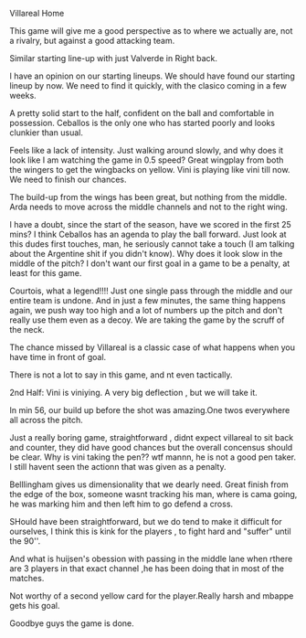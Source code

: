 Villareal Home

This game will give me a good perspective as to where we actually are, not a rivalry, but against a good attacking team.

Similar starting line-up with just Valverde in Right back. 

I have an opinion on our starting lineups. We should have found our starting lineup by now. We need to find it quickly, with the clasico coming in a few weeks.

A pretty solid start to the half, confident on the ball and comfortable in possession. Ceballos is the only one who has started poorly and looks clunkier than usual.

Feels like a lack of intensity. Just walking around slowly, and why does it look like I am watching the game in 0.5 speed?
Great wingplay from both the wingers to get the wingbacks on yellow.
Vini is playing like vini till now. We need to finish our chances.

The build-up from the wings has been great, but nothing from the middle. Arda needs to move across the middle channels and not to the right wing.

I have a doubt, since the start of the season, have we scored in the first 25 mins? I think Ceballos has an agenda to play the ball forward. Just look at this dudes first touches, man, he seriously cannot take a touch (I am talking about the Argentine shit  if you didn't know). Why does it look slow in the middle of the pitch? I don't want our first goal in a game to be a penalty, at least for this game.

Courtois, what a legend!!!!
Just one single pass through the middle and our entire team is undone. And in just a few minutes, the same thing happens again, we push way too high and a lot of numbers up the pitch and don't really use them even as a decoy. We are taking the game by the scruff of the neck.

The chance missed by Villareal is a classic case of what happens when you have  time in front of goal.

There is not a lot to say in this game, and nt even tactically.

2nd Half:
Vini is viniying. A very big deflection , but we will take it.

In min 56, our build up before the shot was amazing.One twos everywhere all across the pitch.

Just a really boring game, straightforward , didnt expect villareal to sit back and counter, they did have good chances but the overall concensus should be clear. Why is vini taking the pen?? wtf mannn, he is not a good pen taker. I still havent seen the actionn that was given as a penalty.

Belllingham gives us dimensionality that we dearly need.
Great finish from the edge of the box, someone wasnt tracking his man, where is cama going, he was marking him and then left him to go defend a cross.

SHould have been straightforward, but we do tend to make it difficult for ourselves, I think this is kink for the players , to fight hard and "suffer" until the 90''.

And what is huijsen's obession with passing in the middle lane when rthere are 3 players in that exact channel ,he has been doing that in most of the matches.

Not worthy of a second yellow card for the player.Really harsh and mbappe gets his goal.

Goodbye guys the game is done. 
